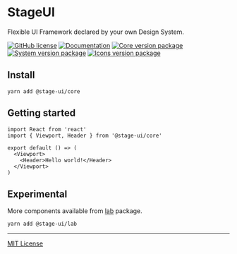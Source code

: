 # StageUI

Flexible UI Framework declared by your own Design System.

[![GitHub license](https://img.shields.io/badge/license-MIT-blue.svg?style=flat-square)](https://github.com/script-heads/StageUI/blob/main/LICENSE)
[![Documentation](https://img.shields.io/npm/v/@stage-ui/core?style=flat-square&logo=visual-studio-code&label=Documentation&color=blue)](https://stageui.shds.io/)
[![Core version package](https://img.shields.io/npm/v/@stage-ui/core?color=green&label=%40stage-ui%2Fcore&logo=npm&style=flat-square)](https://www.npmjs.com/package/@stage-ui/core)
[![System version package](https://img.shields.io/npm/v/@stage-ui/system?color=green&label=%40stage-ui%2Fsystem&logo=npm&style=flat-square)](https://www.npmjs.com/package/@stage-ui/system)
[![Icons version package](https://img.shields.io/npm/v/@stage-ui/icons?color=green&label=%40stage-ui%2Ficons&logo=npm&style=flat-square)](https://www.npmjs.com/package/@stage-ui/icons)

## Install

```
yarn add @stage-ui/core
```

## Getting started

```
import React from 'react'
import { Viewport, Header } from '@stage-ui/core'

export default () => (
  <Viewport>
    <Header>Hello world!</Header>
  </Viewport>
)
```

## Experimental
More components available from [lab](https://github.com/pt-one/StageUI/tree/master/packages/lab) package.

```
yarn add @stage-ui/lab
```

***
[MIT License](https://github.com/pt-one/StageUI/blob/master/LICENSE)
